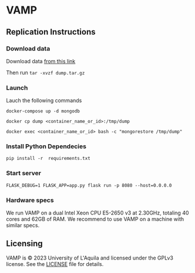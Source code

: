 # VAMP
## Replication Instructions
### Download data
Download data [from this link](https://univaq-my.sharepoint.com/:u:/g/personal/luca_traini_univaq_it/EbIRQ-UgEpZMm_LniOU7ChgBBs6lNwpu2LGRGKufXyFwdw?e=NzyfUu)

Then run 
``tar -xvzf dump.tar.gz``

### Launch
Lauch the following commands

``docker-compose up -d mongodb``

``docker cp dump <container_name_or_id>:/tmp/dump``

``docker exec <container_name_or_id> bash -c "mongorestore /tmp/dump"``

### Install Python Dependecies
``pip install -r  requirements.txt``

### Start server

``FLASK_DEBUG=1 FLASK_APP=app.py flask run -p 8080 --host=0.0.0.0``


### Hardware specs
We run VAMP on a dual Intel Xeon CPU E5-2650 v3 at 2.30GHz, totaling 40 cores and 62GB of RAM. We recommend to use VAMP on a machine with similar specs.

## Licensing
VAMP is &copy; 2023 University of L'Aquila and licensed under the GPLv3 license. See the [LICENSE](./LICENSE) file for details.
